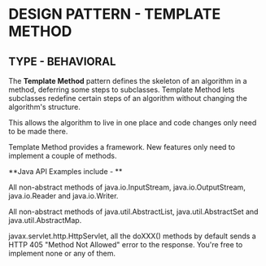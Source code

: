 DESIGN PATTERN - TEMPLATE METHOD
==============

TYPE - BEHAVIORAL
--------------

The **Template Method** pattern defines the skeleton of an algorithm in a method, deferring some steps to subclasses. Template Method lets subclasses redefine certain steps of an algorithm without changing the algorithm's structure.

This allows the algorithm to live in one place and code changes only need to be made there.

Template Method provides a framework. New features only need to implement a couple of methods.


**Java API Examples include - **

All non-abstract methods of java.io.InputStream, java.io.OutputStream, java.io.Reader and java.io.Writer.

All non-abstract methods of java.util.AbstractList, java.util.AbstractSet and java.util.AbstractMap.

javax.servlet.http.HttpServlet, all the doXXX() methods by default sends a HTTP 405 "Method Not Allowed" error to the response. You're free to implement none or any of them.




